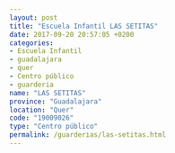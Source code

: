 ```yaml
---
layout: post
title: "Escuela Infantil LAS SETITAS"
date: 2017-09-20 20:57:05 +0200
categories:
- Escuela Infantil
- guadalajara
- quer
- Centro público
- guarderia
name: "LAS SETITAS"
province: "Guadalajara"
location: "Quer"
code: "19009026"
type: "Centro público"
permalink: /guarderias/las-setitas.html
---
```

